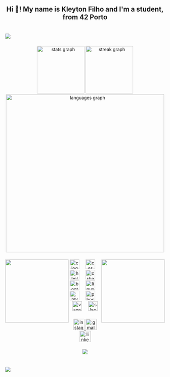 <h2 align="center">Hi 👋! My name is Kleyton Filho and I'm a student, from 42 Porto</h2>

###

<br clear="both">

<div>
  <img style="100%" src="https://capsule-render.vercel.app/api?type=egg&section=header&reversal=false&fontSize=90&fontColor=FFFFFF&fontAlign=87&fontAlignY=81&stroke=-&descSize=20&descAlign=50&descAlignY=50&textBg=false&color=151515"  />
</div>

###

<div align="center">
  <img src="https://github-readme-stats.vercel.app/api?username=kde-arru&hide_title=false&hide_rank=false&show_icons=true&include_all_commits=true&count_private=true&disable_animations=false&theme=dark&locale=en&hide_border=true" height="150" alt="stats graph"  />
  <img src="https://streak-stats.demolab.com?user=kde-arru&locale=en&mode=daily&theme=dark&hide_border=true&border_radius=5" height="150" alt="streak graph"  />
  <img src="https://github-readme-stats.vercel.app/api/top-langs?username=kde-arru&locale=en&hide_title=false&layout=compact&card_width=320&langs_count=10&theme=dark&hide_border=true" height="500" alt="languages graph"  />
</div>

###

<img align="left" height="200" src="https://media.giphy.com/media/v1.Y2lkPTc5MGI3NjExMjU2dzc3aTYzNXkwZ21kZDM5NTB6bmlwZWlhcjEzNmltMW91NHY2bCZlcD12MV9naWZzX3NlYXJjaCZjdD1n/tRoH9EYLs3lok/giphy.gif"  />

###

<img align="right" height="200" src="https://media.giphy.com/media/v1.Y2lkPTc5MGI3NjExMjU2dzc3aTYzNXkwZ21kZDM5NTB6bmlwZWlhcjEzNmltMW91NHY2bCZlcD12MV9naWZzX3NlYXJjaCZjdD1n/DKOLQz9cc8oEM/giphy.gif"  />

###

<div align="center">
  <img src="https://cdn.jsdelivr.net/gh/devicons/devicon/icons/c/c-original.svg" height="30" alt="c logo"  />
  <img width="12" />
  <img src="https://cdn.jsdelivr.net/gh/devicons/devicon/icons/css3/css3-original.svg" height="30" alt="css logo"  />
  <img width="12" />
  <img src="https://cdn.jsdelivr.net/gh/devicons/devicon/icons/html5/html5-original.svg" height="30" alt="html5 logo"  />
  <img width="12" />
  <img src="https://cdn.jsdelivr.net/gh/devicons/devicon/icons/csharp/csharp-original.svg" height="30" alt="csharp logo"  />
  <img width="12" />
  <img src="https://cdn.jsdelivr.net/gh/devicons/devicon/icons/bootstrap/bootstrap-original.svg" height="30" alt="bootstrap logo"  />
  <img width="12" />
  <img src="https://cdn.jsdelivr.net/gh/devicons/devicon/icons/linux/linux-original.svg" height="30" alt="linux logo"  />
  <img width="12" />
  <img src="https://cdn.jsdelivr.net/gh/devicons/devicon/icons/mysql/mysql-original.svg" height="30" alt="mysql logo"  />
  <img width="12" />
  <img src="https://cdn.jsdelivr.net/gh/devicons/devicon/icons/phpstorm/phpstorm-original.svg" height="30" alt="phpstorm logo"  />
  <img width="12" />
  <img src="https://cdn.jsdelivr.net/gh/devicons/devicon/icons/vscode/vscode-original.svg" height="30" alt="vscode logo"  />
  <img width="12" />
  <img src="https://cdn.jsdelivr.net/gh/devicons/devicon/icons/slack/slack-original.svg" height="30" alt="slack logo"  />
</div>

###

<div align="center">
  <a href="https://www.instagram.com/kleytonfilho/" target="_blank">
    <img src="https://img.shields.io/static/v1?message=Instagram&logo=instagram&label=&color=E4405F&logoColor=white&labelColor=&style=for-the-badge" height="35" alt="instagram logo"  />
  </a>
  <a href="mailto:kleyton.flh@gmail.com" target="_blank">
    <img src="https://img.shields.io/static/v1?message=Gmail&logo=gmail&label=&color=D14836&logoColor=white&labelColor=&style=for-the-badge" height="35" alt="gmail logo"  />
  </a>
  <img src="https://img.shields.io/static/v1?message=LinkedIn&logo=linkedin&label=&color=0077B5&logoColor=white&labelColor=&style=for-the-badge" height="35" alt="linkedin logo"  />
</div>

###

<div align="center">
  <img src="https://count.getloli.com/@:kde-arru?theme=capoo-2&padding=7&scale=1.3&align=center&pixelated=0&darkmode=1"  />
</div>

###

<br clear="both">

<div>
  <img style="100%" src="https://capsule-render.vercel.app/api?type=egg&height=100&section=footer&reversal=false&fontSize=70&fontColor=FFFFFF&fontAlign=50&fontAlignY=50&stroke=-&descSize=20&descAlign=50&descAlignY=50&textBg=false&color=151515"  />
</div>

###
